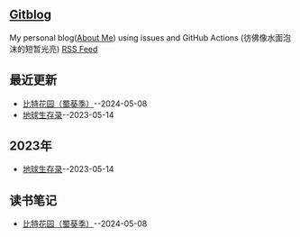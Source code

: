 ## [Gitblog](https://yihong0618.github.io/gitblog/)
My personal blog([About Me](https://github.com/Equuuu/Equ_Blog)) using issues and GitHub Actions (彷佛像水面泡沫的短暂光亮)
[RSS Feed](https://raw.githubusercontent.com/Equuuu/Equ_Blog/master/feed.xml)

## 最近更新
- [比特花园（蜀葵季）](https://github.com/Equuuu/Equ_Blog/issues/14)--2024-05-08
- [地球生存录](https://github.com/Equuuu/Equ_Blog/issues/4)--2023-05-14
## 2023年
- [地球生存录](https://github.com/Equuuu/Equ_Blog/issues/4)--2023-05-14
## 读书笔记
- [比特花园（蜀葵季）](https://github.com/Equuuu/Equ_Blog/issues/14)--2024-05-08
